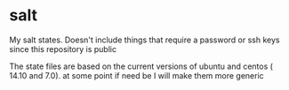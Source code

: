 # salt
My salt states. Doesn't include things that require a password or ssh keys since this repository is public

The state files are based on the current versions of ubuntu and centos ( 14.10 and 7.0). at some point if need be I will make them more generic
